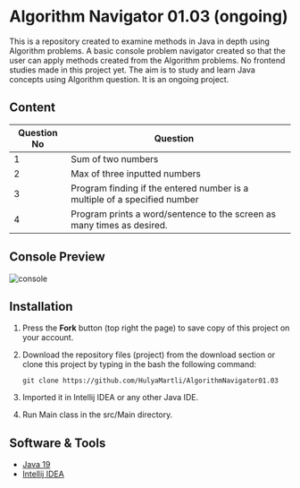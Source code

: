 # Algorithm Navigator 01.03 (ongoing)

This is a repository created to examine methods in Java in depth using Algorithm problems. A basic  console problem navigator created so that the user can apply methods created from the Algorithm problems. No frontend studies made in this project yet. The aim is to study and learn Java concepts using Algorithm question. It is an ongoing project.

## Content

| Question No | Question                                                     |      |
| ----------- | ------------------------------------------------------------ | ---- |
| 1           | Sum of two numbers                                           |      |
| 2           | Max of three inputted numbers                                |      |
| 3           | Program finding if the entered number is a multiple of a specified number |      |
| 4           | Program prints a word/sentence to the screen as many times as desired. |      |



## Console Preview

![console](https://lh3.googleusercontent.com/pw/AMWts8B58N85XxIfgcpMc17DU_Uhak2foxLx7uRVMZZmPvsJ04PkHiS24AYKSk6yhOwdfbHpyM2d1F3IksQ1Ccrc9wUTfWNAzKNdbTRBRwSMHMZyQjsxu8_HQO5jUYVjrLE3qW29mGSdic71sIjJbNrKunSMug=w603-h320-no?authuser=0)

## Installation

1. Press the **Fork** button (top right the page) to save copy of this project on your account.

2. Download the repository files (project) from the download section or clone this project by typing in the bash the following command:

   ```
   git clone https://github.com/HulyaMartli/AlgorithmNavigator01.03
   ```

3. Imported it in Intellij IDEA or any other Java IDE.

4. Run Main class in the src/Main directory.

## Software & Tools

* [Java 19](https://www.oracle.com/java/technologies/javase/jdk19-archive-downloads.html)
* [Intellij IDEA](https://www.jetbrains.com/idea/)



